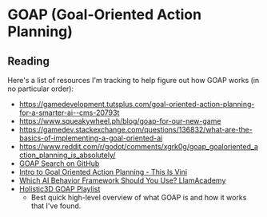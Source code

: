 # GOAP (Goal-Oriented Action Planning)

## Reading

Here's a list of resources I'm tracking to help figure out how GOAP works (in no particular order):

- https://gamedevelopment.tutsplus.com/goal-oriented-action-planning-for-a-smarter-ai--cms-20793t
- https://www.squeakywheel.ph/blog/goap-for-our-new-game
- https://gamedev.stackexchange.com/questions/136832/what-are-the-basics-of-implementing-a-goal-oriented-ai
- https://www.reddit.com/r/godot/comments/xgrk0g/goap_goaloriented_action_planning_is_absolutely/
- [GOAP Search on GitHub](https://github.com/topics/goap?l=rust&o=asc&s=updated)
- [Intro to Goal Oriented Action Planning - This Is Vini](https://www.youtube.com/watch?v=LhnlNKWh7oc)
- [Which AI Behavior Framework Should You Use? LlamAcademy](https://www.youtube.com/watch?v=CZvfuNfdc1M&t=24s)
- [Holistic3D GOAP Playlist](https://www.youtube.com/playlist?list=PLi-ukGVOag_1DCBZG1rRg_SpiyI6I5Qcr)
	- Best quick high-level overview of what GOAP is and how it works that I've found.